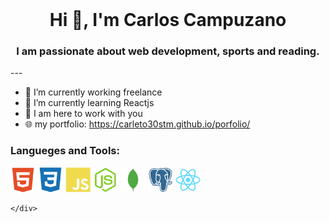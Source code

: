 <div id="header" align="center">
    <img src="https://media.giphy.com/media/xT9IgzoKnwFNmISR8I/giphy.gif" alt="" width="200px">
    <h1 align="center"> Hi 👋, I'm Carlos Campuzano</h1>
    <h3 align="center">I am passionate about web development, sports and reading.</h3>
</div>
---

- 🔭 I’m currently working freelance
- 🌱 I’m currently learning Reactjs
- 👯 I am here to work with you
- 🌐 my portfolio: https://carleto30stm.github.io/porfolio/

<div align="left">
    <h3> Langueges and Tools:</h3>
    <div>
        <img src="https://github.com/devicons/devicon/blob/master/icons/html5/html5-plain.svg" alt="HTML" title="HTL" width="40" height="40">
        <img src="https://github.com/devicons/devicon/blob/master/icons/css3/css3-plain.svg" alt="CSS" title="CSS" width="40" height="40">
        <img src="https://github.com/devicons/devicon/blob/master/icons/javascript/javascript-plain.svg" alt="" title="" width="40" height="40">
        <img src="https://github.com/devicons/devicon/blob/master/icons/nodejs/nodejs-original.svg" alt="" title="" width="40" height="40">
        <img src="https://github.com/devicons/devicon/blob/master/icons/mongodb/mongodb-plain.svg" alt="" title="" width="40" height="40">
        <img src="https://github.com/devicons/devicon/blob/master/icons/postgresql/postgresql-plain.svg" alt="" title="" width="40" height="40">
        <img src="https://github.com/devicons/devicon/blob/master/icons/react/react-original.svg" alt="" title="" width="40" height="40">

    </div>
    
</div>
